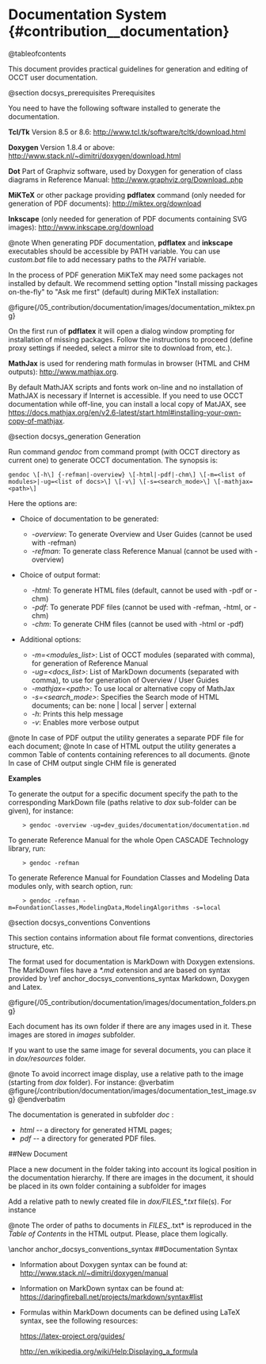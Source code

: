 Documentation System {#contribution__documentation}
====================

@tableofcontents

This document provides practical guidelines for generation and editing of OCCT user documentation.

@section docsys_prerequisites Prerequisites

You need to have the following software installed to generate the documentation.

**Tcl/Tk**
Version 8.5 or 8.6: http://www.tcl.tk/software/tcltk/download.html

**Doxygen**
Version 1.8.4 or above: http://www.stack.nl/~dimitri/doxygen/download.html

**Dot**
Part of Graphviz software, used by Doxygen for generation of class diagrams in Reference Manual: http://www.graphviz.org/Download..php

**MiKTeX** or other package providing **pdflatex** command (only needed for generation of PDF documents): http://miktex.org/download

**Inkscape** (only needed for generation of PDF documents containing SVG images): http://www.inkscape.org/download

@note When generating PDF documentation, **pdflatex** and **inkscape** executables should be accessible by PATH variable.
You can use *custom.bat* file to add necessary paths to the *PATH* variable. 

In the process of PDF generation MiKTeX may need some packages not installed by default.
We recommend setting option "Install missing packages on-the-fly" to "Ask me first" (default) during MiKTeX installation:

@figure{/05_contribution/documentation/images/documentation_miktex.png}

On the first run of **pdflatex** it will open a dialog window prompting for installation of missing packages.
Follow the instructions to proceed (define proxy settings if needed, select a mirror site to download from, etc.).

**MathJax** is used for rendering math formulas in browser (HTML and CHM outputs): http://www.mathjax.org.

By default MathJAX scripts and fonts work on-line and no installation of MathJAX is necessary if Internet is accessible.
If you need to use OCCT documentation while off-line, you can install a local copy of MatJAX, see
 https://docs.mathjax.org/en/v2.6-latest/start.html#installing-your-own-copy-of-mathjax.

@section docsys_generation Generation

Run command *gendoc* from command prompt (with OCCT directory as current one) to generate OCCT documentation.
The synopsis is:

    gendoc \[-h\] {-refman|-overview} \[-html|-pdf|-chm\] \[-m=<list of modules>|-ug=<list of docs>\] \[-v\] \[-s=<search_mode>\] \[-mathjax=<path>\]
	
Here the options are:

* Choice of documentation to be generated:
  * <i>-overview</i>: To generate Overview and User Guides (cannot be used with -refman)
  * <i>-refman</i>: To generate class Reference Manual (cannot be used with -overview)

* Choice of output format:
  * <i>-html</i>: To generate HTML files (default, cannot be used with -pdf or -chm)
  * <i>-pdf</i>: To generate PDF files (cannot be used with -refman, -html, or -chm)
  * <i>-chm</i>: To generate CHM files (cannot be used with -html or -pdf)

* Additional options:
  * <i>-m=\<modules_list\></i>: List of OCCT modules (separated with comma), for generation of Reference Manual
  * <i>-ug=\<docs_list\></i>: List of MarkDown documents (separated with comma), to use for generation of
 Overview / User Guides
  * <i>-mathjax=\<path\></i>: To use local or alternative copy of MathJax
  * <i>-s=\<search_mode\></i>: Specifies the Search mode of HTML documents; can be: none | local | server | external
  * <i>-h</i>: Prints this help message
  * <i>-v</i>: Enables more verbose output

@note In case of PDF output the utility generates a separate PDF file for each document;
@note In case of HTML output the utility generates a common Table of contents containing references to all documents.
@note In case of CHM output single CHM file is generated

**Examples**

To generate the output for a specific document specify the path to the corresponding MarkDown file (paths relative to
 *dox* sub-folder can be given), for instance:

~~~~
    > gendoc -overview -ug=dev_guides/documentation/documentation.md
~~~~

To generate Reference Manual for the whole Open CASCADE Technology library, run: 
~~~~
    > gendoc -refman
~~~~

To generate Reference Manual for Foundation Classes and Modeling Data modules only, with search option, run:
~~~~
    > gendoc -refman -m=FoundationClasses,ModelingData,ModelingAlgorithms -s=local
~~~~

@section docsys_conventions Conventions

This section contains information about file format conventions, directories structure, etc.

The format used for documentation is MarkDown with Doxygen extensions. 
The MarkDown files have a <i>*.md</i> extension and are based on syntax provided by \ref anchor_docsys_conventions_syntax 
Markdown, Doxygen and Latex.

@figure{/05_contribution/documentation/images/documentation_folders.png}

Each document has its own folder if there are any images used in it. These images are stored in *images* subfolder.

If you want to use the same image for several documents, you can place it in *dox/resources* folder.

@note To avoid incorrect image display, use a relative path to the image (starting from *dox* folder). For instance:
@verbatim
@figure{/contribution/documentation/images/documentation_test_image.svg}
@endverbatim

The documentation is generated in subfolder *doc* :
* *html* -- a directory for generated HTML pages;
* *pdf* -- a directory for generated PDF files.

##New Document

Place a new document in the folder taking into account its logical position in the documentation hierarchy. If there are
 images in the document, it should be placed in its own folder containing a subfolder for images

Add a relative path to newly created file in <i>dox/FILES_*.txt</i> file(s). For instance

@note The order of paths to documents in *FILES_*.txt* is reproduced in the <i>Table of Contents</i> in the HTML output.
 Please, place them logically.

\anchor anchor_docsys_conventions_syntax 
##Documentation Syntax

* Information about Doxygen syntax can be found at: http://www.stack.nl/~dimitri/doxygen/manual

* Information on MarkDown syntax can be found at: https://daringfireball.net/projects/markdown/syntax#list

* Formulas within MarkDown documents can be defined using LaTeX syntax, see the following resources:

    https://latex-project.org/guides/

    http://en.wikipedia.org/wiki/Help:Displaying_a_formula
